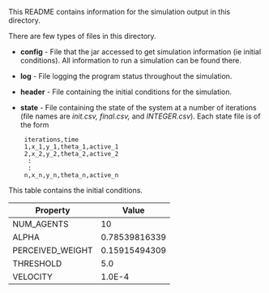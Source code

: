 This README contains information for the simulation output in this directory.

There are few types of files in this directory.
 * **config** - File that the jar accessed to get simulation information (ie initial conditions). All information to run a simulation can be found there.
 * **log** - File logging the program status throughout the simulation.
 * **header** - File containing the initial conditions for the simulation.
 * **state** - File containing the state of the system at a number of iterations (file names are *init.csv, final.csv,* and *INTEGER.csv*). Each state file is of the form

        iterations,time
        1,x_1,y_1,theta_1,active_1
        2,x_2,y_2,theta_2,active_2
         :
         :
        n,x_n,y_n,theta_n,active_n

This table contains the initial conditions.

| Property     | Value     |
|--------------|-----------|
|NUM_AGENTS|10|
|ALPHA| 0.78539816339|
|PERCEIVED_WEIGHT|0.15915494309|
|THRESHOLD|5.0|
|VELOCITY|1.0E-4|